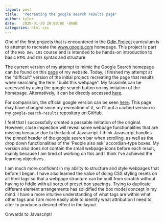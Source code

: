 ```yaml
---
layout: post
title:  "recreating the google search results page"
author: tyler
date:   2020-01-20 20:00:00 -0600
categories: html css
---
```


One of the first projects that is encountered in the [Odin Project](https://www.theodinproject.com/) curriculum is to attempt to recreate the www.google.com homepage. This project is part of the `Web Dev 101` course and is intended to be hands-on introduction to basic `HTML` and `CSS` syntax and structure.

The current version of my attempt to mimic the Google Search homepage can be found on this [page](https://tofritz.github.io/google-homepage) of my website. Today, I finished my attempt at the "difficult" version of the initial project: recreating the page that results when searching the term "build this webpage". My facsimile can be accessed by using the google search button on my imitation of the homepage. Alternatively, it can be directly accessed [here](https://tofritz.github.io/google-search-results).

For comparision, the official google version can be seen [here](https://www.google.com/search?ei=rEwiXs_jJoSIsQXPjobgCw&q=build+this+webpage&oq=build+this+webpage&gs_l=psy-ab.12...0.0..247101496...0.0..0.0.0.......0......gws-wiz.lsvIC4ugXpU&ved=0ahUKEwjP6dTz7YvnAhUERKwKHU-HAbwQ4dUDCAs). This page may have changed since my recreation of it, so I'll put a cached version in my `google-search-results` repository on GitHub.

I feel that I successfully created a passable imitation of the original. However, close inspection will reveal some webpage functionalities that are missing because due to the lack of Javascript. I think Javascript handles the pinned header of the google search bar when scrolling, as well as the drop down functionalities of the 'People also ask' accordian-type boxes. My version also does not contain the small webpage icons before each result, mainly because I am tired of working on this and I think I've achieved the learning objectives.

I am much more confident in my ability to structure and style webpages that before I began. I have also learned the value of doing CSS styling resets on all html tags so that a webpage structure can be built from scratch without having to fiddle with all sorts of preset box spacings. Trying to duplicate different element arrangements has solidified the box model concept in my mind. I have a more intuitive understanding of what tags are within what other tags and I am more easily able to identify what attribution I need to alter to produce a desired effect in the layout.

Onwards to Javascript!
